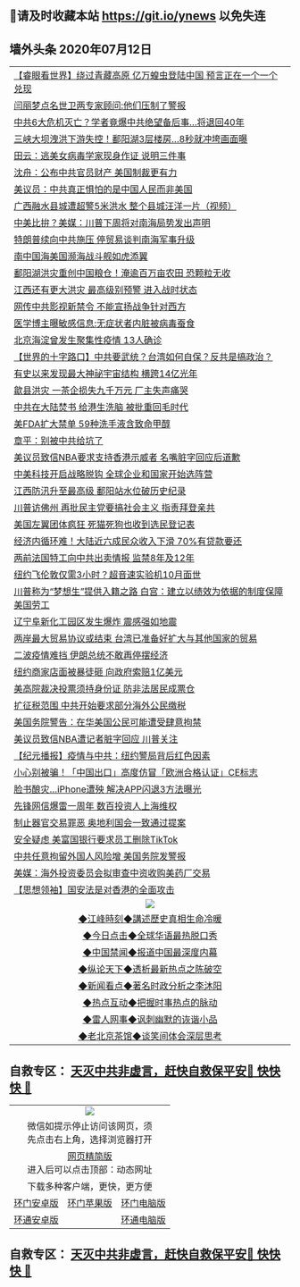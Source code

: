 ## 📩请及时收藏本站 https://git.io/ynews 以免失连</a>

## 墙外头条 2020年07月12日</a>

 <table>

<tr><td colspan="2" align="left"><a href="https://qeb.xfthy.casa/?name=c1197384&key=xcyufvbtjvhwwrpc&from=gy2">【睿眼看世界】绕过青藏高原 亿万蝗虫登陆中国 预言正在一个一个兑现</a></td></tr>
<tr><td colspan="2" align="left"><a href="https://qeb.xfthy.casa/?name=c1197417&key=xcyufvbtjvhwwrpc&from=gy2">闫丽梦点名世卫两专家顾问:他们压制了警报</a></td></tr>
<tr><td colspan="2" align="left"><a href="https://qeb.xfthy.casa/?name=c1197438&key=xcyufvbtjvhwwrpc&from=gy2">中共6大危机灭亡？学者竟爆中共绝望备后事…将退回40年</a></td></tr>
<tr><td colspan="2" align="left"><a href="https://qeb.xfthy.casa/?name=c1197388&key=xcyufvbtjvhwwrpc&from=gy2">三峡大坝洩洪下游失控！鄱阳湖3层楼房…8秒就冲垮画面曝</a></td></tr>
<tr><td colspan="2" align="left"><a href="https://qeb.xfthy.casa/?name=c1197405&key=xcyufvbtjvhwwrpc&from=gy2">田云：逃美女病毒学家现身作证 说明三件事</a></td></tr>
<tr><td colspan="2" align="left"><a href="https://qeb.xfthy.casa/?name=c1197404&key=xcyufvbtjvhwwrpc&from=gy2">沈舟：公布中共官员财产 美国制裁更有力</a></td></tr>
<tr><td colspan="2" align="left"><a href="https://qeb.xfthy.casa/?name=c1197402&key=xcyufvbtjvhwwrpc&from=gy2">美议员：中共真正惧怕的是中国人民而非美国</a></td></tr>
<tr><td colspan="2" align="left"><a href="https://qeb.xfthy.casa/?name=c1197432&key=xcyufvbtjvhwwrpc&from=gy2">广西融水县城遭超警5米洪水  整个县城汪洋一片（视频）</a></td></tr>
<tr><td colspan="2" align="left"><a href="https://qeb.xfthy.casa/?name=c1197391&key=xcyufvbtjvhwwrpc&from=gy2">中美比拚？美媒：川普下周将对南海局势发出声明</a></td></tr>
<tr><td colspan="2" align="left"><a href="https://qeb.xfthy.casa/?name=c1197435&key=xcyufvbtjvhwwrpc&from=gy2">特朗普续向中共施压 停贸易谈判南海军事升级</a></td></tr>
<tr><td colspan="2" align="left"><a href="https://qeb.xfthy.casa/?name=c1197431&key=xcyufvbtjvhwwrpc&from=gy2">南中国海美国濒海战斗舰如虎添翼</a></td></tr>
<tr><td colspan="2" align="left"><a href="https://qeb.xfthy.casa/?name=c1197420&key=xcyufvbtjvhwwrpc&from=gy2">鄱阳湖洪灾重创中国粮仓！淹逾百万亩农田 恐颗粒无收</a></td></tr>
<tr><td colspan="2" align="left"><a href="https://qeb.xfthy.casa/?name=c1197437&key=xcyufvbtjvhwwrpc&from=gy2">江西还有更大洪灾 最高级别预警 进入战时状态</a></td></tr>
<tr><td colspan="2" align="left"><a href="https://qeb.xfthy.casa/?name=c1197433&key=xcyufvbtjvhwwrpc&from=gy2">网传中共影视新禁令 不能宣扬战争针对西方</a></td></tr>
<tr><td colspan="2" align="left"><a href="https://qeb.xfthy.casa/?name=c1197394&key=xcyufvbtjvhwwrpc&from=gy2">医学博主曝敏感信息:无症状者内脏被病毒蚕食</a></td></tr>
<tr><td colspan="2" align="left"><a href="https://qeb.xfthy.casa/?name=c1197410&key=xcyufvbtjvhwwrpc&from=gy2">北京海淀曾发生聚集性疫情 13人确诊</a></td></tr>
<tr><td colspan="2" align="left"><a href="https://qeb.xfthy.casa/?name=c1197385&key=xcyufvbtjvhwwrpc&from=gy2">【世界的十字路口】中共要武统？台湾如何自保？反共是搞政治？</a></td></tr>
<tr><td colspan="2" align="left"><a href="https://qeb.xfthy.casa/?name=c1197439&key=xcyufvbtjvhwwrpc&from=gy2">有史以来发现最大神祕宇宙结构 横跨14亿光年</a></td></tr>
<tr><td colspan="2" align="left"><a href="https://qeb.xfthy.casa/?name=c1197409&key=xcyufvbtjvhwwrpc&from=gy2">歙县洪灾 一茶企损失九千万元 厂主失声痛哭</a></td></tr>
<tr><td colspan="2" align="left"><a href="https://qeb.xfthy.casa/?name=c1197423&key=xcyufvbtjvhwwrpc&from=gy2">中共在大陆焚书 给港生洗脑 被批重回毛时代</a></td></tr>
<tr><td colspan="2" align="left"><a href="https://qeb.xfthy.casa/?name=c1197424&key=xcyufvbtjvhwwrpc&from=gy2">美FDA扩大禁单 59种洗手液含致命甲醇</a></td></tr>
<tr><td colspan="2" align="left"><a href="https://qeb.xfthy.casa/?name=c1197403&key=xcyufvbtjvhwwrpc&from=gy2">章平：别被中共给坑了</a></td></tr>
<tr><td colspan="2" align="left"><a href="https://qeb.xfthy.casa/?name=c1197390&key=xcyufvbtjvhwwrpc&from=gy2">美议员致信NBA要求支持香港示威者 名嘴脏字回应后道歉</a></td></tr>
<tr><td colspan="2" align="left"><a href="https://qeb.xfthy.casa/?name=c1197395&key=xcyufvbtjvhwwrpc&from=gy2">中美科技开启战略脱钩 全球企业和国家开始选阵营</a></td></tr>
<tr><td colspan="2" align="left"><a href="https://qeb.xfthy.casa/?name=c1197425&key=xcyufvbtjvhwwrpc&from=gy2">江西防汛升至最高级 鄱阳站水位破历史纪录</a></td></tr>
<tr><td colspan="2" align="left"><a href="https://qeb.xfthy.casa/?name=c1197428&key=xcyufvbtjvhwwrpc&from=gy2">川普访佛州 再批民主党要搞社会主义 指责拜登亲共</a></td></tr>
<tr><td colspan="2" align="left"><a href="https://qeb.xfthy.casa/?name=c1197429&key=xcyufvbtjvhwwrpc&from=gy2">美国左翼团体疯狂 死猫死狗也收到选民登记表</a></td></tr>
<tr><td colspan="2" align="left"><a href="https://qeb.xfthy.casa/?name=c1197396&key=xcyufvbtjvhwwrpc&from=gy2">经济内循环难！大陆近六成民众收入下滑 70%有贷款要还</a></td></tr>
<tr><td colspan="2" align="left"><a href="https://qeb.xfthy.casa/?name=c1197430&key=xcyufvbtjvhwwrpc&from=gy2">两前法国特工向中共出卖情报 监禁8年及12年</a></td></tr>
<tr><td colspan="2" align="left"><a href="https://qeb.xfthy.casa/?name=c1197418&key=xcyufvbtjvhwwrpc&from=gy2">纽约飞伦敦仅需3小时？超音速实验机10月面世</a></td></tr>
<tr><td colspan="2" align="left"><a href="https://qeb.xfthy.casa/?name=c1197413&key=xcyufvbtjvhwwrpc&from=gy2">川普称为“梦想生”提供入籍之路 白宫：建立以绩效为依据的制度保障美国劳工</a></td></tr>
<tr><td colspan="2" align="left"><a href="https://qeb.xfthy.casa/?name=c1197398&key=xcyufvbtjvhwwrpc&from=gy2">辽宁阜新化工园区发生爆炸 震感强如地震</a></td></tr>
<tr><td colspan="2" align="left"><a href="https://qeb.xfthy.casa/?name=c1197389&key=xcyufvbtjvhwwrpc&from=gy2">两岸最大贸易协议或结束 台湾已准备好扩大与其他国家的贸易</a></td></tr>
<tr><td colspan="2" align="left"><a href="https://qeb.xfthy.casa/?name=c1197400&key=xcyufvbtjvhwwrpc&from=gy2">二波疫情难挡 伊朗总统不敢再停摆经济</a></td></tr>
<tr><td colspan="2" align="left"><a href="https://qeb.xfthy.casa/?name=c1197411&key=xcyufvbtjvhwwrpc&from=gy2">纽约商家店面被暴徒砸 向政府索赔1亿美元</a></td></tr>
<tr><td colspan="2" align="left"><a href="https://qeb.xfthy.casa/?name=c1197412&key=xcyufvbtjvhwwrpc&from=gy2">美高院裁决投票须持身份证 防非法居民成票仓</a></td></tr>
<tr><td colspan="2" align="left"><a href="https://qeb.xfthy.casa/?name=c1197399&key=xcyufvbtjvhwwrpc&from=gy2">扩征税范围 中共开始要求部分海外公民缴税</a></td></tr>
<tr><td colspan="2" align="left"><a href="https://qeb.xfthy.casa/?name=c1197392&key=xcyufvbtjvhwwrpc&from=gy2">美国务院警告：在华美国公民可能遭受肆意拘禁</a></td></tr>
<tr><td colspan="2" align="left"><a href="https://qeb.xfthy.casa/?name=c1197383&key=xcyufvbtjvhwwrpc&from=gy2">美议员致信NBA遭记者脏字回应 川普关注</a></td></tr>
<tr><td colspan="2" align="left"><a href="https://qeb.xfthy.casa/?name=c1197415&key=xcyufvbtjvhwwrpc&from=gy2">【纪元播报】疫情与中共：纽约警局背后红色因素</a></td></tr>
<tr><td colspan="2" align="left"><a href="https://qeb.xfthy.casa/?name=c1197436&key=xcyufvbtjvhwwrpc&from=gy2">小心别被骗！「中国出口」高度仿冒「欧洲合格认证」CE标志</a></td></tr>
<tr><td colspan="2" align="left"><a href="https://qeb.xfthy.casa/?name=c1197443&key=xcyufvbtjvhwwrpc&from=gy2">脸书酿灾…iPhone遭殃 解决APP闪退3方法曝光</a></td></tr>
<tr><td colspan="2" align="left"><a href="https://qeb.xfthy.casa/?name=c1197407&key=xcyufvbtjvhwwrpc&from=gy2">先锋网信爆雷一周年 数百投资人上海维权</a></td></tr>
<tr><td colspan="2" align="left"><a href="https://qeb.xfthy.casa/?name=c1197416&key=xcyufvbtjvhwwrpc&from=gy2">制止器官交易罪恶 奥地利国会一致通过提案</a></td></tr>
<tr><td colspan="2" align="left"><a href="https://qeb.xfthy.casa/?name=c1197408&key=xcyufvbtjvhwwrpc&from=gy2">安全疑虑 美富国银行要求员工删除TikTok</a></td></tr>
<tr><td colspan="2" align="left"><a href="https://qeb.xfthy.casa/?name=c1197401&key=xcyufvbtjvhwwrpc&from=gy2">中共任意拘留外国人风险增 美国务院发警报</a></td></tr>
<tr><td colspan="2" align="left"><a href="https://qeb.xfthy.casa/?name=c1197419&key=xcyufvbtjvhwwrpc&from=gy2">美媒：海外投资委员会拟审查中资收购美药厂交易</a></td></tr>
<tr><td colspan="2" align="left"><a href="https://qeb.xfthy.casa/?name=c1197441&key=xcyufvbtjvhwwrpc&from=gy2">【思想领袖】国安法是对香港的全面攻击</a></td></tr>

 <tr>
   <td colspan="2" align=center><img src="https://cdn.jsdelivr.net/gh/gyoupiodf/im1/jf-1.jpg"></td>
  </tr>
   <tr>
   <td colspan="2" align=center> 
<a href="https://xdihm.casa/oo.aspx?name=c922850&key=sdxhftoyfkhpuaxy&from=gy2&tag=9877">◆江峰時刻◆講述歷史真相生命冷暖</a><br/>
    </td>
  </tr>
   <tr>
   <td colspan="2" align=center> 
<a href="https://xdihm.casa/oo.aspx?name=c816850&key=sdxhftoyfkhpuaxy&from=gy2&tag=9877">◆今日点击◆全球华语最热脱口秀</a><br/>
    </td>
  </tr>
  <tr>
  <td colspan="2" align=center>
<a href="https://xdihm.casa/oo.aspx?name=c816860&key=sdxhftoyfkhpuaxy&from=gy2&tag=99733110">◆中国禁闻◆报道中国最深度内幕</a><br/>
   </tr>
  <tr>
     <td colspan="2" align=center>
<a href="https://xdihm.casa/oo.aspx?name=c816855&key=sdxhftoyfkhpuaxy&from=gy2&tag=997110">◆纵论天下◆透析最新热点之陈破空</a><br/>
   </tr>
   <tr>
      <td colspan="2" align=center>
<a href="https://xdihm.casa/oo.aspx?name=c838308&key=sdxhftoyfkhpuaxy&from=gy2&tag=9973110">◆新闻看点◆著名时政分析之李沐阳</a><br/>
   </tr>
   <tr>
     <td colspan="2" align=center>
<a href="https://xdihm.casa/oo.aspx?name=c816852&key=sdxhftoyfkhpuaxy&from=gy2&tag=9733110">◆热点互动◆把握时事热点的脉动</a><br/>
   </tr>
   <tr>
      <td colspan="2" align=center>
<a href="https://xdihm.casa/oo.aspx?name=c816694&key=sdxhftoyfkhpuaxy&from=gy2&tag=93310">◆雷人网事◆讽刺幽默的诙谐小品</a><br/>
   </tr>
   <tr>
    <td colspan="2" align=center>
<a href="https://xdihm.casa/oo.aspx?name=c816650&key=sdxhftoyfkhpuaxy&from=gy2&tag=9973110">◆老北京茶馆◆谈笑间体会深层思考</a><br/>
   </tr>
</table>

 ## 自救专区： [天灭中共非虚言，赶快自救保平安🍎 快快快 📩](https://github.com/pwgy/td/blob/master/README.md)
 
<table>
  <tr>
    <td colspan="3" align="center"><img src="https://cdn.jsdelivr.net/gh/opipe/up/oGate65.jpg"/></td>
  </tr>
  <tr>
    <td colspan="3" align="center">微信如提示停止访问该网页，须<br/>先点击右上角，选择浏览器打开</td>
  <tr>
  <tr>
    <td colspan="3" align="center"><a href="https://gitcdn.xyz/cdn/otiny/up/master/show005.htm">网页精简版</a><br/>进入后可以点击顶部：动态网址</td>
  </tr>
  <tr>
    <td colspan="3" align="center">下载多种客户端，更快，更方便</td>
  <tr>
  <tr>
    <td align="center"><a href="https://cdn.jsdelivr.net/gh/opipe/up/oGatea.apk">环门安卓版</a></td>
    <td align="center"><a href="https://x.co/odisk">环门苹果版</a></td>
    <td align="center"><a href="https://cdn.jsdelivr.net/gh/opipe/up/oGate.zip">环门电脑版</a></td>
  </tr>
  <tr>
    <td align="center"><a href="https://cdn.jsdelivr.net/gh/opipe/up/oPipe.apk">环通安卓版</a></td>
    <td align="center"></td>
    <td align="center"><a href="https://raw.githubusercontent.com/opipe/up/master/oPipe.zip">环通电脑版</a></td>
  </tr>
  
</table>


 ## 自救专区： [天灭中共非虚言，赶快自救保平安🍎 快快快 📩](https://github.com/pwgy/td/blob/master/README.md)
